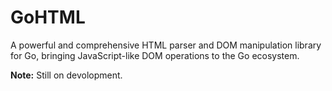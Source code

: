 # GoHTML
A powerful and comprehensive HTML parser and DOM manipulation library for Go, bringing JavaScript-like DOM operations to the Go ecosystem.

**Note:** Still on devolopment.
